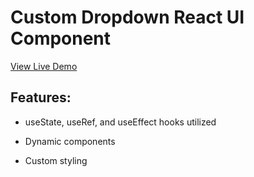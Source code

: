 # Custom Dropdown React UI Component

[View Live Demo]()

## Features:

- useState, useRef, and useEffect hooks utilized

- Dynamic components

- Custom styling